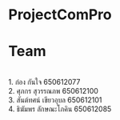 # ProjectComPro
<h1>Team</h1> <br>
  1. ก๋อง กันใจ 650612077 <br> 
  2. ศุภกร สุวรรณภพ 650612100 <br>
  3. สันต์ทศน์ เขียวอุบล 650612101 <br>
  4. ธิฆัมพร ลักษณะโภคิน 650612085 <br>
  
